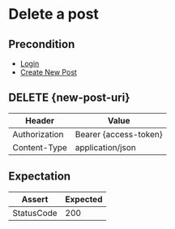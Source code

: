 # Delete a post

## Precondition

* [Login](../common/login.md)
* [Create New Post](../common/create-new-post.md)

## DELETE {new-post-uri}

| Header | Value |
| - | - |
| Authorization | Bearer {access-token} |
| Content-Type | application/json |

## Expectation

| Assert | Expected |
| - | - |
| StatusCode | 200 |
